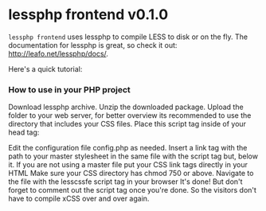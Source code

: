 # lessphp frontend v0.1.0

`lessphp frontend` uses lessphp to compile LESS to disk or on the fly. The documentation for lessphp is great, so check it out: <http://leafo.net/lessphp/docs/>.

Here's a quick tutorial:

### How to use in your PHP project

Download lessphp archive.
Unzip the downloaded package.
Upload the folder to your web server, for better overview its recommended to use the directory that includes your CSS files.
Place this script tag inside of your head tag:
<script type="text/javascript" src="path_to_lesscssfe/"></script>
Edit the configuration file config.php as needed.
Insert a link tag with the path to your master stylesheet in the same file with the script tag but, below it.
If you are not using a master file put your CSS link tags directly in your HTML
Make sure your CSS directory has chmod 750 or above.
Navigate to the file with the lesscssfe script tag in your browser
It's done! But don't forget to comment out the script tag once you're done.
So the visitors don't have to compile xCSS over and over again.


